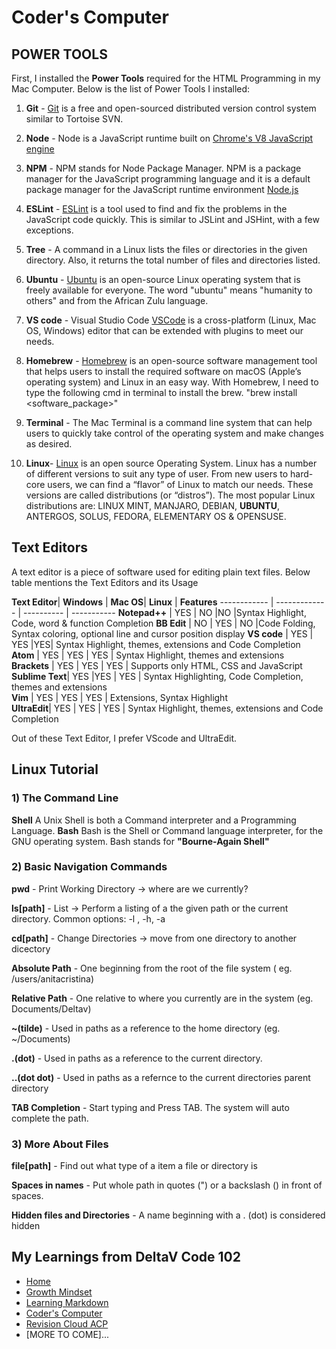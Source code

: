# Coder's Computer

## POWER TOOLS

First, I installed the **Power Tools** required for the HTML Programming in my Mac Computer.  Below is the list of Power Tools I installed:

1) **Git** - [Git](https://git-scm.com/) is a free and open-sourced distributed version control system similar to Tortoise SVN.

2) **Node** - Node is a JavaScript runtime built on [Chrome's V8 JavaScript engine](https://v8.dev/)

3) **NPM** - NPM stands for Node Package Manager. NPM is a package manager for the JavaScript programming language and it is a default package manager for the JavaScript runtime environment [Node.js](https://docs.npmjs.com/about-npm/)

4) **ESLint** - [ESLint](https://eslint.org/) is a tool used to find and fix the problems in the JavaScript code quickly. This is similar to JSLint and JSHint, with a few exceptions.

5) **Tree** - A command in a Linux lists the files or directories in the given directory. Also, it returns the total number of files and directories listed.

6) **Ubuntu** - [Ubuntu](https://help.ubuntu.com/lts/installation-guide/s390x/ch01s01.html) is an open-source Linux operating system that is freely available for everyone. The word "ubuntu" means "humanity to others" and from the African Zulu language.

7) **VS code** - Visual Studio Code [VSCode](https://code.visualstudio.com/docs/editor/whyvscode) is a cross-platform (Linux, Mac OS, Windows) editor that can be extended with plugins to meet our needs.


8) **Homebrew** - [Homebrew](https://brew.sh/) is an open-source software management tool that helps users to install the required software on macOS (Apple’s operating system) and Linux in an easy way. With Homebrew, I need to type the following cmd in terminal to install the brew. "brew install <software_package>"


9) **Terminal** - The Mac Terminal is a command line system that can help users to quickly take control of the operating system and make changes as desired.


10) **Linux**- [Linux](https://www.linux.com/what-is-linux/) is an open source Operating System. Linux has a number of different versions to suit any type of user. From new users to hard-core users, we can find a “flavor” of Linux to match our needs. These versions are called distributions (or “distros”). The most popular Linux distributions are:
LINUX MINT, MANJARO, DEBIAN, **UBUNTU**, ANTERGOS, SOLUS, FEDORA, ELEMENTARY OS & OPENSUSE.


## Text Editors

A text editor is a piece of software used for editing plain text files. Below table mentions the Text Editors and its Usage

**Text Editor**| **Windows** | **Mac OS**| **Linux** | **Features**
------------ | ------------- | ---------- | -----------
**Notepad++**	            |	  YES  | NO       |NO |Syntax Highlight, Code, word & function Completion
**BB Edit**  |   NO  	| YES       | NO |Code Folding, Syntax coloring, optional line and cursor position display
**VS code**     |  YES      |   YES   |YES|  Syntax Highlight, themes, extensions and Code Completion       
**Atom**  |	 YES    |  YES    |  YES |  Syntax Highlight, themes and extensions      
**Brackets**	 | YES   		  |   YES  |   YES | Supports only HTML, CSS and JavaScript     
**Sublime Text**| YES        |YES     |   YES | Syntax Highlighting, Code Completion, themes and extensions     
**Vim** |     YES  |  YES       |  YES    |  Extensions, Syntax Highlight     
**UltraEdit**|  YES          |  YES   |    YES |  Syntax Highlight, themes, extensions and Code Completion     

Out of these Text Editor, I prefer VScode and UltraEdit.

## Linux Tutorial

### 1) The Command Line
**Shell** A Unix Shell is both a Command interpreter and a Programming Language.
**Bash**  Bash is the Shell or Command language interpreter, for the GNU operating system. Bash stands for **"Bourne-Again Shell"**

### 2) Basic Navigation Commands

**pwd** - Print Working Directory ->  where are we currently?

**ls[path]** - List -> Perform a listing of a the given path or the current directory. Common options: -l , -h, -a

**cd[path]** - Change Directories -> move from one directory to another dicectory

**Absolute Path** - One beginning from the root of the file system ( eg. /users/anitacristina)

**Relative Path** - One relative to where you currently are in the system (eg. Documents/Deltav)

**~(tilde)** - Used in paths as a reference to the home directory (eg. ~/Documents)

**.(dot)** - Used in paths as a reference to the current directory.

**..(dot dot)** - Used in paths as a refernce to the current directories parent directory

**TAB Completion** - Start typing and Press TAB. The system will auto complete the path.


### 3) More About Files

**file[path]** - Find out what type of a item a file or directory is

**Spaces in names** - Put whole path in quotes (") or a backslash (\) in front of spaces.

**Hidden files and Directories** - A name beginning with a . (dot) is considered hidden
  
  

## My Learnings from DeltaV Code 102
- [Home](README.md)
- [Growth Mindset](GROWTH_MINDSET.md)
- [Learning Markdown](LEARNING_MARKDOWN.md)
- [Coder's Computer](CODERS_COMPUTER.md)
- [Revision Cloud ACP](REVISION_CLOUD.md)
- [MORE TO COME]...
